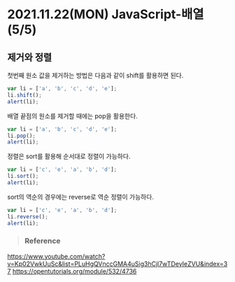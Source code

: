 # 2021.11.22(MON) JavaScript-배열(5/5)
## 제거와 정렬

첫번째 원소 값을 제거하는 방법은 다음과 같이 shift를 활용하면 된다.

```javascript
var li = ['a', 'b', 'c', 'd', 'e'];
li.shift();
alert(li);
```
배열 끝점의 원소를 제거할 때에는 pop을 활용한다.

```javascript
var li = ['a', 'b', 'c', 'd', 'e'];
li.pop();
alert(li);
```
정렬은 sort를 활용해 순서대로 정렬이 가능하다.

```javascript
var li = ['c', 'e', 'a', 'b', 'd'];
li.sort();
alert(li);
```
sort의 역순의 경우에는 reverse로 역순 정렬이 가능하다.

```javascript
var li = ['c', 'e', 'a', 'b', 'd'];
li.reverse();
alert(li);
```


>### Reference

<https://www.youtube.com/watch?v=Kp02VwkUuSc&list=PLuHgQVnccGMA4uSig3hCjl7wTDeyIeZVU&index=37>
<https://opentutorials.org/module/532/4736>
